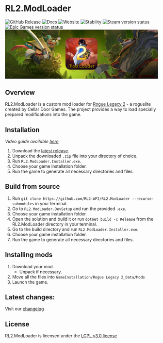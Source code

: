 # RL2.ModLoader
[![GitHub Release](https://img.shields.io/github/v/release/RL2-API/RL2.ModLoader.svg?logo=github&style=flat-square)](https://github.com/RL2-API/RL2.ModLoader/releases/latest)
![Docs](https://img.shields.io/badge/Documentation-Online-blue?logo=github&style=flat-square)
[![Website](https://img.shields.io/badge/Website-gray?logo=webtrees&logoColor=white&style=flat-square)](https://rl2-modloader.onrender.com)
![Stability](https://img.shields.io/badge/Stability-Full-Green?style=flat-square)
![Steam version status](https://img.shields.io/badge/Steam-Works-Works?logo=steam&style=flat-square)
![Epic Games version status](https://img.shields.io/badge/Epic_Games-Works-Works?logo=epicgames&style=flat-square)
![Mod Loader Icon](https://raw.githubusercontent.com/RL2-API/RL2.ModLoader/main/Assets/ModLoaderSocialPreview-1600x516.png)

## Overview
RL2.ModLoader is a custom mod loader for [Rogue Legacy 2](https://roguelegacy2.com) - a roguelite created by Cellar Door Games. The project provides a way to load specially prepared modifications into the game.

## Installation
*Video guide available [here](https://youtu.be/KXa7LqFYy5o)*
1. Download the [latest release](https://github.com/RL2-API/RL2.ModLoader/releases/latest).
2. Unpack the downloaded `.zip` file into your directory of choice.
3. Run `RL2.ModLoader.Installer.exe`.
4. Choose your game installation folder.
5. Run the game to generate all necessary directories and files.

## Build from source
1. Run `git clone https://github.com/RL2-API/RL2.ModLoader --recurse-submodules` in your terminal.
2. Go to `RL2.ModLoader.DevSetup` and run the provided `.exe`.
3. Choose your game installation folder.
4. Open the solution and build it or run `dotnet build -c Release` from the RL2.ModLoader directory in your terminal.
5. Go to the build directory and run `RL2.ModLoader.Installer.exe`.
6. Choose your game installation folder.
7. Run the game to generate all necessary directories and files.

## Installing mods
1. Download your mod.
	- Unpack if necessary.
2. Move all the files into `GameInstallation/Rogue Legacy 2_Data/Mods`
3. Launch the game.

## Latest changes:
Visit our [changelog](https://github.com/RL2-API/RL2.ModLoader/blob/main/CHANGELOG.md)

## License
RL2.ModLoader is licensed under the [LGPL v3.0 license](https://github.com/RL2-API/RL2.ModLoader/blob/main/LICENSE.md)
